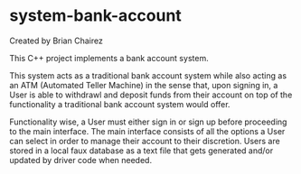 # system-bank-account

Created by Brian Chairez

This C++ project implements a bank account system.

This system acts as a traditional bank account system while also acting as an ATM (Automated Teller Machine) in the sense that, upon signing in, a User is able to withdrawl and deposit funds from their account on top of the functionality a traditional bank account system would offer.

Functionality wise, a User must either sign in or sign up before proceeding to the main interface.
The main interface consists of all the options a User can select in order to manage their account to their discretion.
Users are stored in a local faux database as a text file that gets generated and/or updated by driver code when needed.
